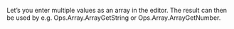 Let’s you enter multiple values as an array in the editor. The result can then be used by e.g. Ops.Array.ArrayGetString or Ops.Array.ArrayGetNumber.


